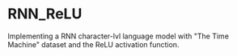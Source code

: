 # RNN_ReLU
 Implementing a RNN character-lvl language model with "The Time Machine" dataset and the ReLU activation function.

